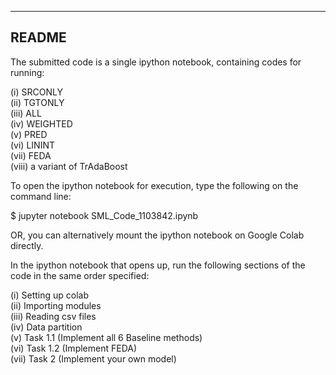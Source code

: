 ------
README
------

The submitted code is a single ipython notebook, containing codes for running:

(i) SRCONLY  
(ii) TGTONLY  
(iii) ALL  
(iv) WEIGHTED  
(v) PRED  
(vi) LININT  
(vii) FEDA  
(viii) a variant of TrAdaBoost  

To open the ipython notebook for execution, type the following on the command line:

$ jupyter notebook SML_Code_1103842.ipynb

OR, you can alternatively mount the ipython notebook on Google Colab directly.

In the ipython notebook that opens up, run the following sections of the code in the same order specified:

(i) Setting up colab  
(ii) Importing modules  
(iii) Reading csv files  
(iv) Data partition  
(v) Task 1.1 (Implement all 6 Baseline methods)  
(vi) Task 1.2 (Implement FEDA)  
(vii) Task 2 (Implement your own model)  

